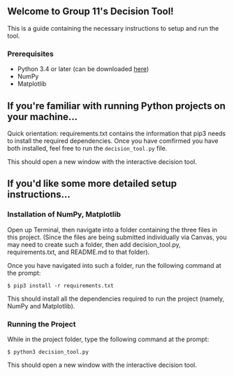 ## Welcome to Group 11's Decision Tool!

This is a guide containing the necessary instructions to setup and run the tool.

### Prerequisites

* Python 3.4 or later (can be downloaded [here](https://www.python.org/downloads/))
* NumPy
* Matplotlib

## If you're familiar with running Python projects on your machine...
Quick orientation: requirements.txt contains the information that pip3 needs to install the required dependencies. Once you have comfirmed you have both installed, feel free to run the `decision_tool.py` file. 

This should open a new window with the interactive decision tool.

## If you'd like some more detailed setup instructions...
### Installation of NumPy, Matplotlib

Open up Terminal, then navigate into a folder containing the three files in this project. (Since the files are being submitted individually via Canvas, you may need to create such a folder, then add decision_tool.py, requirements.txt, and README.md to that folder).

Once you have navigated into such a folder, run the following command at the prompt:

```
$ pip3 install -r requirements.txt
```

This should install all the dependencies required to run the project (namely, NumPy and Matplotlib).

### Running the Project
While in the project folder, type the following command at the prompt:
```
$ python3 decision_tool.py
```
This should open a new window with the interactive decision tool.